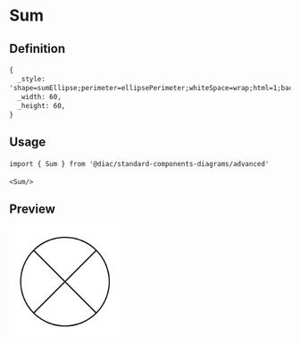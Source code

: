 # Sum

## Definition

```
{
  _style: 'shape=sumEllipse;perimeter=ellipsePerimeter;whiteSpace=wrap;html=1;backgroundOutline=1;',
  _width: 60,
  _height: 60,
}
```

## Usage

```
import { Sum } from '@diac/standard-components-diagrams/advanced'

<Sum/>
```

## Preview

<img src="./sum.png" width="200"/>
